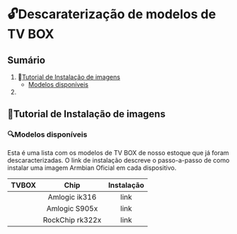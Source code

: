 # 🔓​ Descaraterização de modelos de TV BOX
## Sumário
1. ​📝​[Tutorial de Instalação de imagens](##Tutorial-de-Instalação-de-imagens)
   - [Modelos disponíveis](###Modelos-Disponíveis)
3. 
## ​📝​Tutorial de Instalação de imagens
### 🔍​​Modelos disponíveis
Esta é uma lista com os modelos de TV BOX de nosso estoque que já foram descaracterizadas. O link de instalação descreve o passo-a-passo de como instalar uma imagem Armbian Oficial em cada dispositivo.

| TVBOX | Chip | Instalação |
| :---: | :---: | :---: |
| | Amlogic ik316 | link |
| | Amlogic S905x | link |
| | RockChip rk322x | link |
